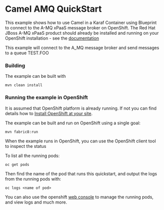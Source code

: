 # Camel AMQ QuickStart

This example shows how to use Camel in a Karaf Container using Blueprint to connect to the A-MQ xPaaS message broker on OpenShift.
The Red Hat JBoss A-MQ xPaaS product should already be installed and running on your OpenShift installation - see the [documentation](https://docs.openshift.com/enterprise/3.1/using_images/xpaas_images/a_mq.html)

This example will connect to the A_MQ message broker and send messages to a queue TEST.FOO

### Building

The example can be built with

    mvn clean install


### Running the example in OpenShift

It is assumed that OpenShift platform is already running. If not you can find details how to [Install OpenShift at your site](https://docs.openshift.com/enterprise/3.1/install_config/install/index.html).

The example can be built and run on OpenShift using a single goal:

    mvn fabric8:run

When the example runs in OpenShift, you can use the OpenShift client tool to inspect the status

To list all the running pods:

    oc get pods

Then find the name of the pod that runs this quickstart, and output the logs from the running pods with:

    oc logs <name of pod>

You can also use the openshift [web console](https://docs.openshift.com/enterprise/3.1/getting_started/developers/developers_console.html#tutorial-video) to manage the
running pods, and view logs and much more.



